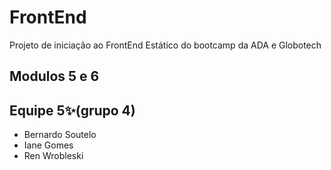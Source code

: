 # FrontEnd
Projeto de iniciação ao FrontEnd Estático do bootcamp da ADA e Globotech

## Modulos 5 e 6

## Equipe 5✨(grupo 4)

-  Bernardo Soutelo
-  Iane Gomes
-  Ren Wrobleski
